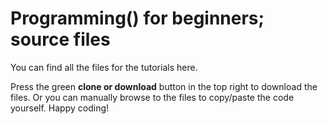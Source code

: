 # Programming() for beginners; source files

You can find all the files for the tutorials here. 

Press the green **clone or download** button in the top right to download the files.
Or you can manually browse to the files to copy/paste the code yourself.
Happy coding!